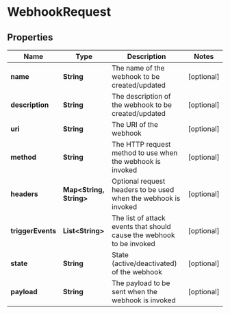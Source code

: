 
# WebhookRequest

## Properties
Name | Type | Description | Notes
------------ | ------------- | ------------- | -------------
**name** | **String** | The name of the webhook to be created/updated |  [optional]
**description** | **String** | The description of the webhook to be created/updated |  [optional]
**uri** | **String** | The URI of the webhook |  [optional]
**method** | **String** | The HTTP request method to use when the webhook is invoked |  [optional]
**headers** | **Map&lt;String, String&gt;** | Optional request headers to be used when the webhook is invoked |  [optional]
**triggerEvents** | **List&lt;String&gt;** | The list of attack events that should cause the webhook to be invoked |  [optional]
**state** | **String** | State (active/deactivated) of the webhook |  [optional]
**payload** | **String** | The payload to be sent when the webhook is invoked |  [optional]



